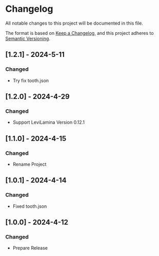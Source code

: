# Changelog

All notable changes to this project will be documented in this file.

The format is based on [Keep a Changelog](https://keepachangelog.com/en/1.0.0/),
and this project adheres to [Semantic Versioning](https://semver.org/spec/v2.0.0.html).

## [1.2.1] - 2024-5-11

### Changed

- Try fix tooth.json

## [1.2.0] - 2024-4-29

### Changed

- Support LeviLamina Version 0.12.1

## [1.1.0] - 2024-4-15

### Changed

- Rename Project

## [1.0.1] - 2024-4-14

### Changed

- Fixed tooth.json

## [1.0.0] - 2024-4-12

### Changed

- Prepare Release